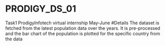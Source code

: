 # PRODIGY_DS_01
Task1 ProdigyInfotech virtual internship May-June
#Details
The dataset is fetched from the latest population data over the years. It is pre-processed and the bar chart of the population is plotted for the specific country from the data 
